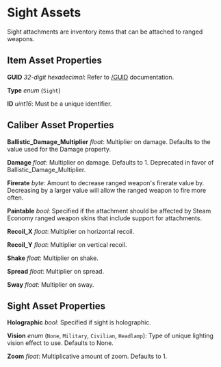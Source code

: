 Sight Assets
============

Sight attachments are inventory items that can be attached to ranged weapons.

Item Asset Properties
---------------------

**GUID** *32-digit hexadecimal*: Refer to [/GUID](GUID.md) documentation.

**Type** *enum* (`Sight`)

**ID** *uint16*: Must be a unique identifier.

Caliber Asset Properties
------------------------

**Ballistic_Damage_Multiplier** *float*: Multiplier on damage. Defaults to the value used for the Damage property.

**Damage** *float*: Multiplier on damage. Defaults to 1. Deprecated in favor of Ballistic_Damage_Multiplier.

**Firerate** *byte*: Amount to decrease ranged weapon's firerate value by. Decreasing by a larger value will allow the ranged weapon to fire more often.

**Paintable** *bool*: Specified if the attachment should be affected by Steam Economy ranged weapon skins that include support for attachments.

**Recoil_X** *float*: Multiplier on horizontal recoil.

**Recoil_Y** *float*: Multiplier on vertical recoil.

**Shake** *float*: Multiplier on shake.

**Spread** *float*: Multiplier on spread.

**Sway** *float*: Multiplier on sway.

Sight Asset Properties
----------------------

**Holographic** *bool*: Specified if sight is holographic.

**Vision** *enum* (`None`, `Military`, `Civilian`, `Headlamp`): Type of unique lighting vision effect to use. Defaults to None.

**Zoom** *float*: Multiplicative amount of zoom. Defaults to 1.
